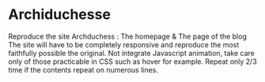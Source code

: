 # Archiduchesse

Reproduce the site Archduchess : The homepage & The page of the blog 
The site will have to be completely responsive and reproduce the most faithfully possible the original.
Not integrate Javascript animation, take care only of those practicable in CSS such as hover for example.
Repeat only 2/3 time if the contents repeat on numerous lines.
